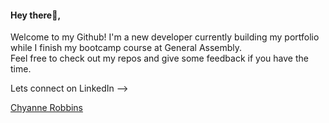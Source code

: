 #### Hey there👋,

Welcome to my Github! I'm a new developer currently building my portfolio while I finish my bootcamp course at General Assembly.  
Feel free to check out my repos and give some feedback if you have the time.  


Lets connect on LinkedIn --> 

<script src="https://platform.linkedin.com/badges/js/profile.js" async defer type="text/javascript"></script>

<div class="badge-base LI-profile-badge" data-locale="en_US" data-size="medium" data-theme="dark" data-type="VERTICAL" data-vanity="chyannerobbins" data-version="v1"><a class="badge-base__link LI-simple-link" href="https://www.linkedin.com/in/chyannerobbins?trk=profile-badge">Chyanne Robbins</a></div>
              
